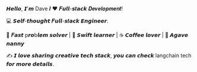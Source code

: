 
𝙃𝙚𝙡𝙡𝙤, 𝙄'𝙢 Dave
𝑰 ❤️ 𝑭𝙪𝙡𝙡-𝙨𝒕𝙖𝙘𝙠 𝑫𝒆𝒗𝒆𝒍𝒐𝒑𝒎𝒆𝒏𝒕!

💻 𝙎𝙚𝙡𝙛-𝙩𝙝𝙤𝙪𝙜𝙝𝙩 𝑭𝙪𝙡𝙡-𝙨𝒕𝙖𝙘𝙠 𝙀𝙣𝙜𝙞𝙣𝙚𝙚𝙧.

🖖 𝑭𝙖𝙨𝙩 p𝙧𝙤b𝙡𝙚𝙢 𝙨𝙤𝙡𝙫𝙚𝙧 | 🍎 𝙎𝙬𝙞𝙛𝙩 𝙡𝙚𝙖𝙧𝙣𝙚𝙧 | ☕️ 𝘾𝙤𝙛𝙛𝙚𝙚 𝙡𝙤𝙫𝙚𝙧 | 🌵 𝘼𝙜𝙖𝙫𝙚 𝙣𝙖𝙣𝙣𝙮

✍️ 𝙄 𝙡𝙤𝙫𝙚 𝙨𝙝𝙖𝙧𝙞𝙣𝙜 𝙘𝙧𝙚𝙖𝙩𝙞𝙫𝙚 𝙩𝙚𝙘𝙝 𝙨𝙩𝙖𝙘𝙠, 𝙮𝙤𝙪 𝙘𝙖𝙣 𝙘𝙝𝙚𝙘𝙠 langchain tech 𝙛𝙤𝙧 𝙢𝙤𝙧𝙚 𝙙𝙚𝙩𝙖𝙞𝙡𝙨.

